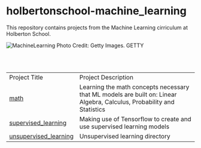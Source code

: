 # holbertonschool-machine_learning

This repository contains projects from the Machine Learning cirriculum at Holberton School.

<img src="https://imageio.forbes.com/specials-images/dam/imageserve/966248982/960x0.jpg?format=jpg&width=960" alt="MachineLearning">
Photo Credit: Getty Images. GETTY  

&nbsp;  
&nbsp;  
<table>
    <tr>
        <td>
            Project Title
        </td>
        <td>
            Project Description
        </td>
    </tr>
    <tr>
        <td>
            <a href="https://github.com/bsbanotto/holbertonschool-machine_learning/tree/main/math">math</a>
        </td>
        <td>
            Learning the math concepts necessary that ML models are built on: Linear Algebra, Calculus, Probability and Statistics
        </td>
    </tr>
    <tr>
        <td>
            <a href="https://github.com/bsbanotto/holbertonschool-machine_learning/tree/main/supervised_learning">supervised_learning</a>
        </td>
        <td>
            Making use of Tensorflow to create and use supervised learning models
        </td>
    </tr>
    <tr>
        <td>
            <a href="https://github.com/bsbanotto/holbertonschool-machine_learning/tree/main/unsupervised_learning">unsupervised_learning</a>
        </td>
        <td>
            Unsupervised learning directory
        </td>
    </tr>
</table>

